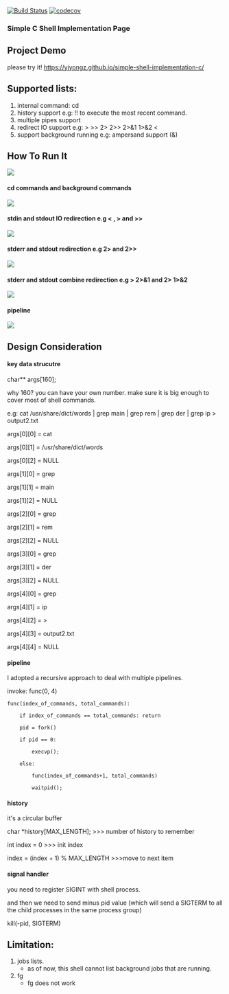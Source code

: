 [![Build Status](https://travis-ci.com/yjyongz/simple-shell-implementation-c.svg?branch=master)](https://travis-ci.com/yjyongz/simple-shell-implementation-c)
[![codecov](https://codecov.io/gh/yjyongz/simple-shell-implementation-c/branch/master/graph/badge.svg)](https://codecov.io/gh/yjyongz/simple-shell-implementation-c)

### Simple C Shell Implementation Page

## Project Demo
please try it!
https://yjyongz.github.io/simple-shell-implementation-c/

## Supported lists:
1. internal command: cd
2. history support e.g: !! to execute the most recent command.
3. multiple pipes support
4. redirect IO support e.g: > >> 2> 2>> 2>&1 1>&2 <
5. support background running e.g: ampersand support (&)

## How To Run It
<img src="https://bayes.la/wp-content/uploads/2019/07/make_and_run-1.gif"></img>

#### cd commands and background commands
<img src="https://bayes.la/wp-content/uploads/2019/07/cd_and_foge.gif"></img>

#### stdin and stdout IO redirection e.g < , > and >>
<img src="https://bayes.la/wp-content/uploads/2019/07/stdout_redirection.gif"></img>

#### stderr and stdout redirection e.g 2> and 2>>
<img src="https://bayes.la/wp-content/uploads/2019/07/stderr_redirection.gif"></img>

#### stderr and stdout combine redirection e.g > 2>&1 and 2> 1>&2
<img src="https://bayes.la/wp-content/uploads/2019/07/io_combine.gif"></img>

#### pipeline
<img src="https://bayes.la/wp-content/uploads/2019/07/pipeline.gif"></img>

## Design Consideration
#### key data strucutre
char** args[160]; 

why 160? you can have your own number. make sure it is big enough to cover most of shell commands.


e.g: cat /usr/share/dict/words | grep main | grep rem | grep der | grep ip > output2.txt


args[0][0] = cat

args[0][1] = /usr/share/dict/words

args[0][2] = NULL

args[1][0] = grep

args[1][1] = main

args[1][2] = NULL

args[2][0] = grep

args[2][1] = rem

args[2][2] = NULL

args[3][0] = grep

args[3][1] = der

args[3][2] = NULL

args[4][0] = grep

args[4][1] = ip

args[4][2] = >

args[4][3] = output2.txt

args[4][4] = NULL


#### pipeline
I adopted a recursive approach to deal with multiple pipelines.

invoke: func(0, 4)


```
func(index_of_commands, total_commands):

    if index_of_commands == total_commands: return
    
    pid = fork()
    
    if pid == 0:
    
        execvp();
        
    else:
    
        func(index_of_commands+1, total_commands)
        
        waitpid();
```


#### history

it's a circular buffer

char *history[MAX_LENGTH]; >>> number of history to remember

int index = 0 >>> init index

index = (index + 1) % MAX_LENGTH >>>move to next item



#### signal handler

you need to register SIGINT with shell process. 

and then we need to send minus pid value (which will send a SIGTERM to all the child processes in the same process group)

kill(-pid, SIGTERM)



## Limitation:
1. jobs lists.
    - as of now, this shell cannot list background jobs that are running.
2. fg
    - fg does not work
